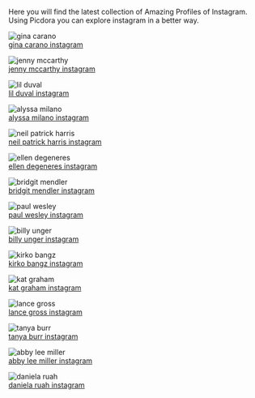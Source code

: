 Here you will find the latest collection of Amazing Profiles of Instagram. Using Picdora you can explore instagram in a better way.

<img src="https://scontent.cdninstagram.com/t51.2885-19/s320x320/13643072_176655439412497_825221772_a.jpg" alt="gina carano"><br />
<a href="https://www.picdora.com/instagram/ginajcarano">gina carano instagram</a>

<img src="https://scontent.cdninstagram.com/t51.2885-15/s320x320/e35/14334800_1200013090070589_1691558306_n.jpg?ig_cache_key=MTMzODAyNzQ2ODM3MTU5NzA0Nw%3D%3D.2.l" alt="jenny mccarthy"><br />
<a href="https://www.picdora.com/instagram/jennymccarthy">jenny mccarthy instagram</a>

<img src="https://scontent.cdninstagram.com/t51.2885-19/928853_979350155461780_963593654_a.jpg" alt="lil duval"><br />
<a href="https://www.picdora.com/instagram/lilduval">lil duval instagram</a>

<img src="https://scontent.cdninstagram.com/t51.2885-15/s640x640/sh0.08/e35/14359544_688917147921920_1844464068_n.jpg?ig_cache_key=MTMzOTkwMzgyODQ4NDc4MzkwMQ%3D%3D.2.l" alt="alyssa milano"><br />
<a href="https://www.picdora.com/instagram/milano_alyssa">alyssa milano instagram</a>

<img src="https://scontent.cdninstagram.com/t51.2885-15/s640x640/sh0.08/e35/14280449_335303083487602_2031557621_n.jpg?ig_cache_key=MTM0MTQwOTAzOTA5MTY1MTE5MQ%3D%3D.2" alt="neil patrick harris"><br />
<a href="https://www.picdora.com/instagram/nph">neil patrick harris instagram</a>

<img src="https://scontent.cdninstagram.com/t51.2885-15/s640x640/sh0.08/e35/14350568_1789269424694012_2396580154756300800_n.jpg?ig_cache_key=MTM0ODI1ODI4NDEwNTAwMjA0OQ%3D%3D.2.l" alt="ellen degeneres"><br />
<a href="https://www.picdora.com/instagram/theellenshow">ellen degeneres instagram</a>

<img src="https://scontent.cdninstagram.com/t51.2885-19/s320x320/14268972_250442618684781_1838144148_a.jpg" alt="bridgit mendler"><br />
<a href="https://www.picdora.com/instagram/bridgitmendler">bridgit mendler instagram</a>

<img src="https://scontent.cdninstagram.com/t51.2885-15/s640x640/sh0.08/e35/14309836_671767196303625_1746372345_n.jpg?ig_cache_key=MTM0MjEyMDYyNTY3MzY1MjQ3OQ%3D%3D.2" alt="paul wesley"><br />
<a href="https://www.picdora.com/instagram/paulvedere">paul wesley instagram</a>

<img src="https://scontent.cdninstagram.com/t51.2885-19/s320x320/13129576_1600991743549445_1941370405_a.jpg" alt="billy unger"><br />
<a href="https://www.picdora.com/instagram/billyunger">billy unger instagram</a>

<img src="https://scontent.cdninstagram.com/t51.2885-19/s320x320/13392636_1711966789062894_333738713_a.jpg" alt="kirko bangz"><br />
<a href="https://www.picdora.com/instagram/kirkobangz">kirko bangz instagram</a>

<img src="https://scontent.cdninstagram.com/t51.2885-15/s640x640/sh0.08/e35/14360226_1074702642643750_7535605521961713664_n.jpg?ig_cache_key=MTM0NTAwOTA4NjI0MDY2MDM3OQ%3D%3D.2.l" alt="kat graham"><br />
<a href="https://www.picdora.com/instagram/katgraham">kat graham instagram</a>

<img src="https://scontent.cdninstagram.com/t51.2885-19/s320x320/13320084_270753953279740_805950626_a.jpg" alt="lance gross"><br />
<a href="https://www.picdora.com/instagram/lancegross">lance gross instagram</a>

<img src="https://scontent.cdninstagram.com/t51.2885-15/s640x640/sh0.08/e35/14276515_1774197282818902_822650731_n.jpg?ig_cache_key=MTM0Mjc1Mjg2NDM4MDI4MjQ0Ng%3D%3D.2.l" alt="tanya burr"><br />
<a href="https://www.picdora.com/instagram/tanyaburr">tanya burr instagram</a>

<img src="https://scontent.cdninstagram.com/t51.2885-15/s640x640/sh0.08/e35/14280381_789463567823940_1419069776_n.jpg?ig_cache_key=MTM0MzY1NjM3Nzk4NTc2MTk5Mw%3D%3D.2.l" alt="abby lee miller"><br />
<a href="https://www.picdora.com/instagram/therealabbylee">abby lee miller instagram</a>

<img src="https://scontent.cdninstagram.com/t51.2885-15/s640x640/sh0.08/e35/13388714_516907851843204_643794112_n.jpg?ig_cache_key=MTI3MzY1Mjc0MTkxMDUyNzI0NA%3D%3D.2" alt="daniela ruah"><br />
<a href="https://www.picdora.com/instagram/danielaruah">daniela ruah instagram</a>
